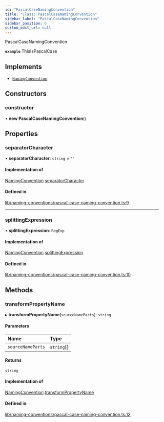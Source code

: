 ```yaml
---
id: "PascalCaseNamingConvention"
title: "Class: PascalCaseNamingConvention"
sidebar_label: "PascalCaseNamingConvention"
sidebar_position: 0
custom_edit_url: null
---
```


PascalCaseNamingConvention

**`example`** ThisIsPascalCase

## Implements

- [`NamingConvention`](../interfaces/NamingConvention.md)

## Constructors

### constructor

• **new PascalCaseNamingConvention**()

## Properties

### separatorCharacter

• **separatorCharacter**: `string` = `''`

#### Implementation of

[NamingConvention](../interfaces/NamingConvention.md).[separatorCharacter](../interfaces/NamingConvention.md#separatorcharacter)

#### Defined in

[lib/naming-conventions/pascal-case-naming-convention.ts:9](https://github.com/nartc/mapper/blob/a29e3690/packages/core/src/lib/naming-conventions/pascal-case-naming-convention.ts#L9)

___

### splittingExpression

• **splittingExpression**: `RegExp`

#### Implementation of

[NamingConvention](../interfaces/NamingConvention.md).[splittingExpression](../interfaces/NamingConvention.md#splittingexpression)

#### Defined in

[lib/naming-conventions/pascal-case-naming-convention.ts:10](https://github.com/nartc/mapper/blob/a29e3690/packages/core/src/lib/naming-conventions/pascal-case-naming-convention.ts#L10)

## Methods

### transformPropertyName

▸ **transformPropertyName**(`sourceNameParts`): `string`

#### Parameters

| Name | Type |
| :------ | :------ |
| `sourceNameParts` | `string`[] |

#### Returns

`string`

#### Implementation of

[NamingConvention](../interfaces/NamingConvention.md).[transformPropertyName](../interfaces/NamingConvention.md#transformpropertyname)

#### Defined in

[lib/naming-conventions/pascal-case-naming-convention.ts:12](https://github.com/nartc/mapper/blob/a29e3690/packages/core/src/lib/naming-conventions/pascal-case-naming-convention.ts#L12)
